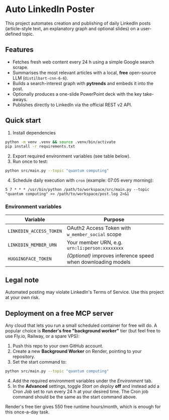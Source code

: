 # Auto LinkedIn Poster

This project automates creation and publishing of daily LinkedIn posts (article-style text, an explanatory graph and optional slides) on a user-defined topic.

## Features

* Fetches fresh web content every 24 h using a simple Google search scrape.
* Summarises the most relevant articles with a local, **free** open-source LLM (`distilbart-cnn-6-6`).
* Builds a search-interest graph with **pytrends** and embeds it into the post.
* Optionally produces a one-slide PowerPoint deck with the key take-aways.
* Publishes directly to LinkedIn via the official REST v2 API.

## Quick start

1. Install dependencies

```bash
python -m venv .venv && source .venv/bin/activate
pip install -r requirements.txt
```

2. Export required environment variables (see table below).
3. Run once to test:

```bash
python src/main.py --topic "quantum computing"
```

4. Schedule daily execution with `cron` (example: 07:05 every morning):

```cron
5 7 * * * /usr/bin/python /path/to/workspace/src/main.py --topic "quantum computing" >> /path/to/workspace/post.log 2>&1
```

### Environment variables

| Variable | Purpose |
|----------|---------|
| `LINKEDIN_ACCESS_TOKEN` | OAuth2 Access Token with `w_member_social` scope |
| `LINKEDIN_MEMBER_URN`   | Your member URN, e.g. `urn:li:person:xxxxxxxx` |
| `HUGGINGFACE_TOKEN`     | *(Optional)* improves inference speed when downloading models |

## Legal note

Automated posting may violate LinkedIn's Terms of Service. Use this project at your own risk.

## Deployment on a free MCP server

Any cloud that lets you run a small scheduled container for free will do. A popular choice is **Render's free "background worker"** tier (but feel free to use Fly.io, Railway, or a spare VPS):

1. Push this repo to your own GitHub account.
2. Create a new **Background Worker** on Render, pointing to your repository.
3. Set the start command to:

```bash
python src/main.py --topic "quantum computing"
```

4. Add the required environment variables under the *Environment* tab.
5. In the **Advanced** settings, toggle *Start on deploy* **off** and instead add a *Cron Job* set to run every 24 h at your desired time. The Cron job command should be the same as the start command above.

Render's free tier gives 550 free runtime hours/month, which is enough for this once-a-day task.